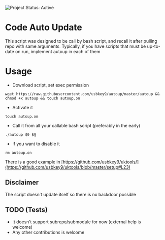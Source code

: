 ![Project Status: Active][Project Status Image]

Code Auto Update
===========================

This script was designed to be call by bash script, and recall it after pulling repo with same arguments.
Typically, if you have scripts that must be up-to-date on run, implement autoup in each of them

# Usage

* Download script, set exec permission
``` 
wget https://raw.githubusercontent.com/usbkey9/autoup/master/autoup && chmod +x autoup && touch autoup.on
```

* Activate it
``` 
touch autoup.on
```

* Call it from all your callable bash script (preferably in the early)

```
./autoup $0 $@
```

* If you want to disable it

```
rm autoup.on
```

There is a good example in [https://github.com/usbkey9/uktools/](https://github.com/usbkey9/uktools/blob/master/setup#L23) 

## Disclaimer
The script doesn't update itself so there is no backdoor possible

## TODO (Tests)

* It doesn't support subrepo/submodule for now (external help is welcome)
* Any other contributions is welcome


[Project Status Image]: https://img.shields.io/badge/project-active-green.svg "Project Status: Active"
